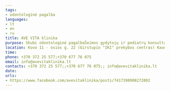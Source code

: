 ```yaml
---
tags:
- odontologinė pagalba
languages:
- lt
- en
- ru
title: AVE VITA klinika
purpose: Skubi odontologinė pagalbaŠeimos gydytojų ir pediatrų konsultacijosPsichologinė pagalba – psichologų konsultacijos vaikams ir suaugusiems.
location: Kovo 11 - osios g. 22 (Girstupio "IKI" prekybos centras) Kaunas
time: 
phone: +370 372 25 577;+370 677 76 075
email: info@avevitaklinika.lt
contacts: +370 372 25 577;;+370 677 76 075;; info@avevitaklinika.lt
date: 
urls:
- https://www.facebook.com/avevitaklinika/posts/7417398908272002
---
```

